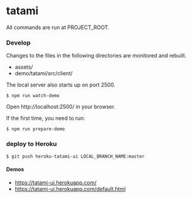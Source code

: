 # tatami

All commands are run at PROJECT_ROOT.

### Develop
Changes to the files in the following directories are monitored and rebuilt.
- assets/
- demo/tatami/src/client/

The local server also starts up on port 2500.

```
$ npm run watch-demo
```

Open http://localhost:2500/ in your browser.

If the first time, you need to run:
```
$ npm run prepare-demo
```

### deploy to Heroku
```
$ git push heroku-tatami-ui LOCAL_BRANCH_NAME:master
```

#### Demos
- https://tatami-ui.herokuapp.com/
- https://tatami-ui.herokuapp.com/default.html

